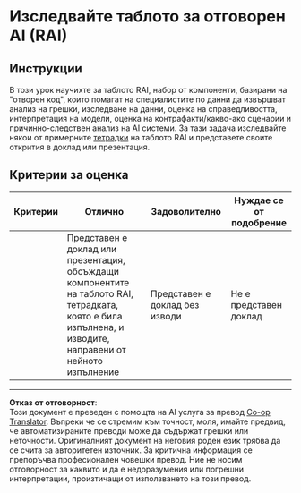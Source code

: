 <!--
CO_OP_TRANSLATOR_METADATA:
{
  "original_hash": "91c6a180ef08e20cc15acfd2d6d6e164",
  "translation_date": "2025-09-05T00:19:24+00:00",
  "source_file": "9-Real-World/2-Debugging-ML-Models/assignment.md",
  "language_code": "bg"
}
-->
# Изследвайте таблото за отговорен AI (RAI)

## Инструкции

В този урок научихте за таблото RAI, набор от компоненти, базирани на "отворен код", които помагат на специалистите по данни да извършват анализ на грешки, изследване на данни, оценка на справедливостта, интерпретация на модели, оценка на контрафакти/какво-ако сценарии и причинно-следствен анализ на AI системи. За тази задача изследвайте някои от примерните [тетрадки](https://github.com/Azure/RAI-vNext-Preview/tree/main/examples/notebooks) на таблото RAI и представете своите открития в доклад или презентация.

## Критерии за оценка

| Критерии | Отлично | Задоволително | Нуждае се от подобрение |
| -------- | --------- | -------- | ----------------- |
|          | Представен е доклад или презентация, обсъждащи компонентите на таблото RAI, тетрадката, която е била изпълнена, и изводите, направени от нейното изпълнение | Представен е доклад без изводи | Не е представен доклад |

---

**Отказ от отговорност**:  
Този документ е преведен с помощта на AI услуга за превод [Co-op Translator](https://github.com/Azure/co-op-translator). Въпреки че се стремим към точност, моля, имайте предвид, че автоматизираните преводи може да съдържат грешки или неточности. Оригиналният документ на неговия роден език трябва да се счита за авторитетен източник. За критична информация се препоръчва професионален човешки превод. Ние не носим отговорност за каквито и да е недоразумения или погрешни интерпретации, произтичащи от използването на този превод.